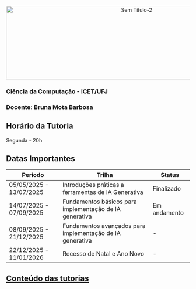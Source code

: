 <div align="center">

<img width="700" height="200" alt="Sem Título-2" src="https://github.com/user-attachments/assets/2711e6a2-2e90-4b83-aef8-23831dbabea6" />

</div>

### Ciência da Computação - ICET/UFJ
### Docente: Bruna Mota Barbosa

## Horário da Tutoria

Segunda - 20h

## Datas Importantes

| Período | Trilha | Status |
| --- | --- | --- |
| 05/05/2025 - 13/07/2025 | Introduções práticas a ferramentas de IA Generativa | Finalizado |
| 14/07/2025 - 07/09/2025 | Fundamentos básicos para implementação de IA generativa | Em andamento |
| 08/09/2025 - 21/12/2025 | Fundamentos avançados para implementação de IA generativa | - |
| 22/12/2025 - 11/01/2026  | Recesso de Natal e Ano Novo | - |

## [Conteúdo das tutorias](https://github.com/brunamota/Esp-AKCIT/blob/main/ConteudosDasTutorias.md)

